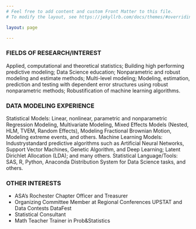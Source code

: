 ```yaml
---
# Feel free to add content and custom Front Matter to this file.
# To modify the layout, see https://jekyllrb.com/docs/themes/#overriding-theme-defaults

layout: page

---
```


### FIELDS OF RESEARCH/INTEREST
Applied, computational and theoretical statistics; Building high performing predictive modeling; Data Science education; Nonparametric and robust modeling and estimate methods; Multi-level modeling; Modeling, estimation, prediction and testing with dependent error structures using robust nonparametric methods; Robustification of machine learning algorithms.

### DATA MODELING EXPERIENCE
Statistical Models: Linear, nonlinear, parametric and nonparametric Regression Modeling, Multivariate Modeling, Mixed Effects Models (Nested, HLM, TVEM, Random Effects), Modeling Fractional Brownian Motion, Modeling extreme events, and others. Machine Learning Models: Industrystandard predictive algorithms such as Artificial Neural Networks, Support Vector Machines, Genetic Algorithm, and Deep Learning; Latent Dirichlet Allocation (LDA); and many others. Statistical Language/Tools: SAS, R, Python, Anaconda Distribution System for Data Science tasks, and others.

### OTHER INTERESTS
* ASA’s Rochester Chapter Officer and Treasurer
* Organizing Committee Member at Regional Conferences UPSTAT and Data Contests DataFest
* Statistical Consultant
* Math Teacher Trainer in Prob&Statistics

